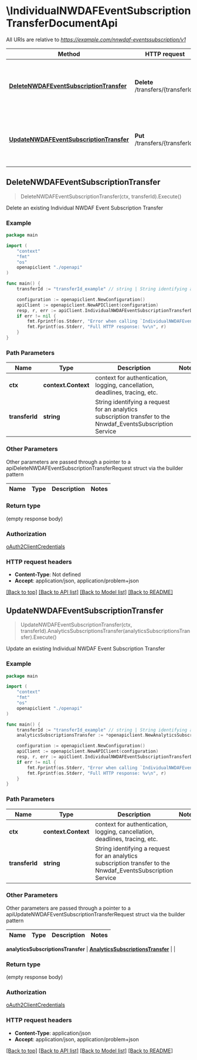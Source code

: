 # \IndividualNWDAFEventSubscriptionTransferDocumentApi

All URIs are relative to *https://example.com/nnwdaf-eventssubscription/v1*

Method | HTTP request | Description
------------- | ------------- | -------------
[**DeleteNWDAFEventSubscriptionTransfer**](IndividualNWDAFEventSubscriptionTransferDocumentApi.md#DeleteNWDAFEventSubscriptionTransfer) | **Delete** /transfers/{transferId} | Delete an existing Individual NWDAF Event Subscription Transfer
[**UpdateNWDAFEventSubscriptionTransfer**](IndividualNWDAFEventSubscriptionTransferDocumentApi.md#UpdateNWDAFEventSubscriptionTransfer) | **Put** /transfers/{transferId} | Update an existing Individual NWDAF Event Subscription Transfer



## DeleteNWDAFEventSubscriptionTransfer

> DeleteNWDAFEventSubscriptionTransfer(ctx, transferId).Execute()

Delete an existing Individual NWDAF Event Subscription Transfer

### Example

```go
package main

import (
    "context"
    "fmt"
    "os"
    openapiclient "./openapi"
)

func main() {
    transferId := "transferId_example" // string | String identifying a request for an analytics subscription transfer to the  Nnwdaf_EventsSubscription Service 

    configuration := openapiclient.NewConfiguration()
    apiClient := openapiclient.NewAPIClient(configuration)
    resp, r, err := apiClient.IndividualNWDAFEventSubscriptionTransferDocumentApi.DeleteNWDAFEventSubscriptionTransfer(context.Background(), transferId).Execute()
    if err != nil {
        fmt.Fprintf(os.Stderr, "Error when calling `IndividualNWDAFEventSubscriptionTransferDocumentApi.DeleteNWDAFEventSubscriptionTransfer``: %v\n", err)
        fmt.Fprintf(os.Stderr, "Full HTTP response: %v\n", r)
    }
}
```

### Path Parameters


Name | Type | Description  | Notes
------------- | ------------- | ------------- | -------------
**ctx** | **context.Context** | context for authentication, logging, cancellation, deadlines, tracing, etc.
**transferId** | **string** | String identifying a request for an analytics subscription transfer to the  Nnwdaf_EventsSubscription Service  | 

### Other Parameters

Other parameters are passed through a pointer to a apiDeleteNWDAFEventSubscriptionTransferRequest struct via the builder pattern


Name | Type | Description  | Notes
------------- | ------------- | ------------- | -------------


### Return type

 (empty response body)

### Authorization

[oAuth2ClientCredentials](../README.md#oAuth2ClientCredentials)

### HTTP request headers

- **Content-Type**: Not defined
- **Accept**: application/json, application/problem+json

[[Back to top]](#) [[Back to API list]](../README.md#documentation-for-api-endpoints)
[[Back to Model list]](../README.md#documentation-for-models)
[[Back to README]](../README.md)


## UpdateNWDAFEventSubscriptionTransfer

> UpdateNWDAFEventSubscriptionTransfer(ctx, transferId).AnalyticsSubscriptionsTransfer(analyticsSubscriptionsTransfer).Execute()

Update an existing Individual NWDAF Event Subscription Transfer

### Example

```go
package main

import (
    "context"
    "fmt"
    "os"
    openapiclient "./openapi"
)

func main() {
    transferId := "transferId_example" // string | String identifying a request for an analytics subscription transfer to the  Nnwdaf_EventsSubscription Service 
    analyticsSubscriptionsTransfer := *openapiclient.NewAnalyticsSubscriptionsTransfer([]openapiclient.SubscriptionTransferInfo{*openapiclient.NewSubscriptionTransferInfo(*openapiclient.NewTransferRequestType(), *openapiclient.NewNnwdafEventsSubscription([]openapiclient.EventSubscription{*openapiclient.NewEventSubscription(*openapiclient.NewNwdafEvent())}), "ConsumerId_example")}) // AnalyticsSubscriptionsTransfer | 

    configuration := openapiclient.NewConfiguration()
    apiClient := openapiclient.NewAPIClient(configuration)
    resp, r, err := apiClient.IndividualNWDAFEventSubscriptionTransferDocumentApi.UpdateNWDAFEventSubscriptionTransfer(context.Background(), transferId).AnalyticsSubscriptionsTransfer(analyticsSubscriptionsTransfer).Execute()
    if err != nil {
        fmt.Fprintf(os.Stderr, "Error when calling `IndividualNWDAFEventSubscriptionTransferDocumentApi.UpdateNWDAFEventSubscriptionTransfer``: %v\n", err)
        fmt.Fprintf(os.Stderr, "Full HTTP response: %v\n", r)
    }
}
```

### Path Parameters


Name | Type | Description  | Notes
------------- | ------------- | ------------- | -------------
**ctx** | **context.Context** | context for authentication, logging, cancellation, deadlines, tracing, etc.
**transferId** | **string** | String identifying a request for an analytics subscription transfer to the  Nnwdaf_EventsSubscription Service  | 

### Other Parameters

Other parameters are passed through a pointer to a apiUpdateNWDAFEventSubscriptionTransferRequest struct via the builder pattern


Name | Type | Description  | Notes
------------- | ------------- | ------------- | -------------

 **analyticsSubscriptionsTransfer** | [**AnalyticsSubscriptionsTransfer**](AnalyticsSubscriptionsTransfer.md) |  | 

### Return type

 (empty response body)

### Authorization

[oAuth2ClientCredentials](../README.md#oAuth2ClientCredentials)

### HTTP request headers

- **Content-Type**: application/json
- **Accept**: application/json, application/problem+json

[[Back to top]](#) [[Back to API list]](../README.md#documentation-for-api-endpoints)
[[Back to Model list]](../README.md#documentation-for-models)
[[Back to README]](../README.md)

